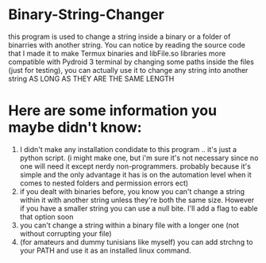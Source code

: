 # Binary-String-Changer
this program is used to change a string inside a binary or a folder of binarries with another string. You can notice by reading the source code that I made it to make Termux binaries and libFile.so libraries more compatible with Pydroid 3 terminal by changing some paths inside the files (just for testing), you can actually use it to change any string into another string AS LONG AS THEY ARE THE SAME LENGTH 

# Here are some information you maybe didn't know:
1) I didn't make any installation condidate to this program .. it's just a python script. (i might make one, but i'm sure it's not necessary since no one will need it except nerdy non-programmers. probably because it's simple and the only advantage it has is on the automation level when it comes to nested folders and permission errors ect)
2) if you dealt with binaries before, you know you can't change a string within it with another string unless they're both the same size. However if you have a smaller string you can use a null bite. I'll add a flag to eable that option soon
3) you can't change a string within a binary file with a longer one (not without corrupting your file)
4) (for amateurs and dummy tunisians like myself) you can add strchng to your PATH and use it as an installed linux command.

